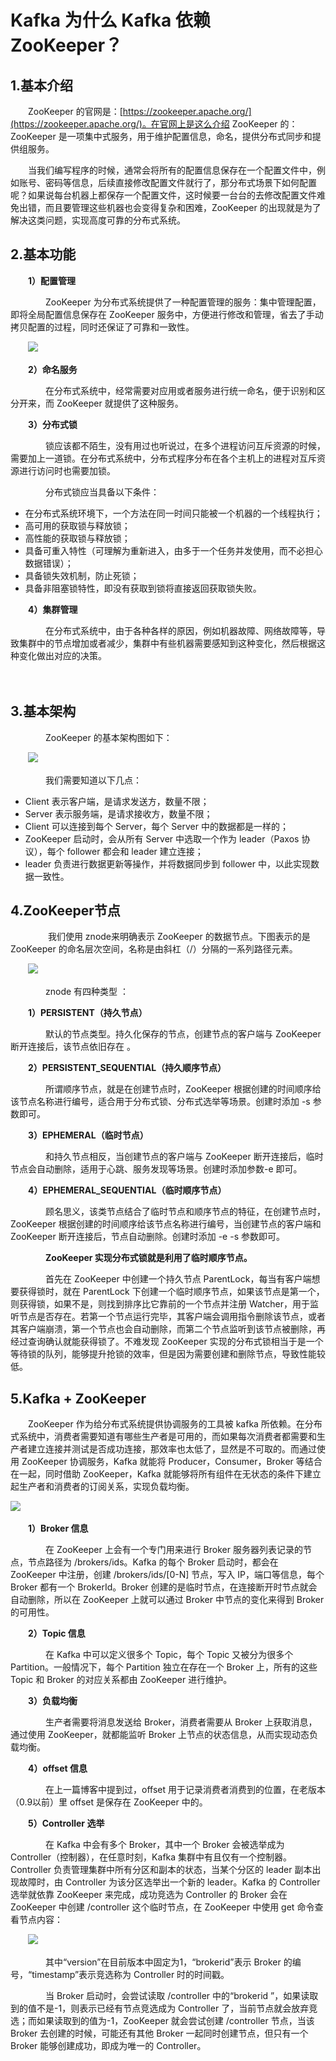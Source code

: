 # Kafka 为什么 Kafka 依赖 ZooKeeper？

## 1.基本介绍

　　ZooKeeper 的官网是：[https://zookeeper.apache.org/](https://zookeeper.apache.org/)。在官网上是这么介绍 ZooKeeper 的：ZooKeeper 是一项集中式服务，用于维护配置信息，命名，提供分布式同步和提供组服务。

　　当我们编写程序的时候，通常会将所有的配置信息保存在一个配置文件中，例如账号、密码等信息，后续直接修改配置文件就行了，那分布式场景下如何配置呢？如果说每台机器上都保存一个配置文件，这时候要一台台的去修改配置文件难免出错，而且要管理这些机器也会变得复杂和困难，ZooKeeper 的出现就是为了解决这类问题，实现高度可靠的分布式系统。

## 2.基本功能

　　**1）配置管理**

　　　　ZooKeeper 为分布式系统提供了一种配置管理的服务：集中管理配置，即将全局配置信息保存在 ZooKeeper 服务中，方便进行修改和管理，省去了手动拷贝配置的过程，同时还保证了可靠和一致性。

　　![](assets/network-asset-1450803-20200727153926959-968765226-20240829161856-z87dqqy.png)​

　　**2）命名服务**

　　　　在分布式系统中，经常需要对应用或者服务进行统一命名，便于识别和区分开来，而 ZooKeeper 就提供了这种服务。

　　**3）分布式锁**

　　　　锁应该都不陌生，没有用过也听说过，在多个进程访问互斥资源的时候，需要加上一道锁。在分布式系统中，分布式程序分布在各个主机上的进程对互斥资源进行访问时也需要加锁。

　　　　分布式锁应当具备以下条件：

* 在分布式系统环境下，一个方法在同一时间只能被一个机器的一个线程执行；
* 高可用的获取锁与释放锁；
* 高性能的获取锁与释放锁；
* 具备可重入特性（可理解为重新进入，由多于一个任务并发使用，而不必担心数据错误）；
* 具备锁失效机制，防止死锁；
* 具备非阻塞锁特性，即没有获取到锁将直接返回获取锁失败。

　　**4）集群管理**

　　　　在分布式系统中，由于各种各样的原因，例如机器故障、网络故障等，导致集群中的节点增加或者减少，集群中有些机器需要感知到这种变化，然后根据这种变化做出对应的决策。

　　‍

## 3.基本架构

　　　　ZooKeeper 的基本架构图如下：

　　![](assets/network-asset-1450803-20200727151355068-625048622-20240829162044-n2tlfdc.png)​

　　　　我们需要知道以下几点：

* Client 表示客户端，是请求发送方，数量不限；
* Server 表示服务端，是请求接收方，数量不限；
* Client 可以连接到每个 Server，每个 Server 中的数据都是一样的；
* ZooKeeper 启动时，会从所有 Server 中选取一个作为 leader（Paxos 协议），每个 follower 都会和 leader 建立连接；
* leader 负责进行数据更新等操作，并将数据同步到 follower 中，以此实现数据一致性。

## 4.ZooKeeper节点

　　 　　我们使用 znode来明确表示 ZooKeeper 的数据节点。下图表示的是 ZooKeeper 的命名层次空间，名称是由斜杠（/）分隔的一系列路径元素。

 　　![](assets/network-asset-1450803-20200727161338376-1472880426-20240829162044-reyxe63.png)​

　　　　znode 有四种类型 ：

　　**1）PERSISTENT（持久节点）**

　　　　默认的节点类型。持久化保存的节点，创建节点的客户端与 ZooKeeper 断开连接后，该节点依旧存在 。

　　**2）PERSISTENT_SEQUENTIAL（持久顺序节点）**

　　　　所谓顺序节点，就是在创建节点时，ZooKeeper 根据创建的时间顺序给该节点名称进行编号，适合用于分布式锁、分布式选举等场景。创建时添加 -s 参数即可。

　　**3）EPHEMERAL（临时节点）**

　　　　和持久节点相反，当创建节点的客户端与 ZooKeeper 断开连接后，临时节点会自动删除，适用于心跳、服务发现等场景。创建时添加参数-e 即可。

　　**4）EPHEMERAL_SEQUENTIAL（临时顺序节点）**

　　　　顾名思义，该类节点结合了临时节点和顺序节点的特征，在创建节点时，ZooKeeper 根据创建的时间顺序给该节点名称进行编号，当创建节点的客户端和 ZooKeeper 断开连接后，节点自动删除。创建时添加 -e -s 参数即可。

　　　　**ZooKeeper 实现分布式锁就是利用了临时顺序节点。**

　　　　首先在 ZooKeeper 中创建一个持久节点 ParentLock，每当有客户端想要获得锁时，就在 ParentLock  下创建一个临时顺序节点，如果该节点是第一个，则获得锁，如果不是，则找到排序比它靠前的一个节点并注册  Watcher，用于监听节点是否存在。若第一个节点运行完毕，其客户端会调用指令删除该节点，或者其客户端崩溃，第一个节点也会自动删除，而第二个节点监听到该节点被删除，再经过查询确认就能获得锁了。不难发现 ZooKeeper 实现的分布式锁相当于是一个等待锁的队列，能够提升抢锁的效率，但是因为需要创建和删除节点，导致性能较低。

## 5.Kafka + ZooKeeper

　　ZooKeeper 作为给分布式系统提供协调服务的工具被 kafka  所依赖。在分布式系统中，消费者需要知道有哪些生产者是可用的，而如果每次消费者都需要和生产者建立连接并测试是否成功连接，那效率也太低了，显然是不可取的。而通过使用 ZooKeeper 协调服务，Kafka 就能将 Producer，Consumer，Broker 等结合在一起，同时借助  ZooKeeper，Kafka 就能够将所有组件在无状态的条件下建立起生产者和消费者的订阅关系，实现负载均衡。

​![](assets/network-asset-1450803-20200727192317741-1175447985-20240829162159-0olfufc.png)​

　　**1）Broker 信息**

　　　　在 ZooKeeper 上会有一个专门用来进行 Broker 服务器列表记录的节点，节点路径为 /brokers/ids。Kafka  的每个 Broker 启动时，都会在 ZooKeeper 中注册，创建 /brokers/ids/[0-N] 节点，写入 IP，端口等信息，每个 Broker 都有一个 BrokerId。Broker 创建的是临时节点，在连接断开时节点就会自动删除，所以在 ZooKeeper  上就可以通过 Broker 中节点的变化来得到 Broker 的可用性。

　　**2）Topic 信息**

　　　　在 Kafka 中可以定义很多个 Topic，每个 Topic 又被分为很多个 Partition。一般情况下，每个  Partition 独立在存在一个 Broker 上，所有的这些 Topic 和 Broker 的对应关系都由 ZooKeeper 进行维护。

　　**3）负载均衡**

　　　　生产者需要将消息发送给 Broker，消费者需要从 Broker 上获取消息，通过使用 ZooKeeper，就都能监听 Broker 上节点的状态信息，从而实现动态负载均衡。

　　**4）offset 信息**

　　　　在上一篇博客中提到过，offset 用于记录消费者消费到的位置，在老版本（0.9以前）里 offset 是保存在 ZooKeeper 中的。

　　**5）Controller 选举**

　　　　在 Kafka 中会有多个 Broker，其中一个 Broker 会被选举成为 Controller（控制器），在任意时刻，Kafka 集群中有且仅有一个控制器。Controller 负责管理集群中所有分区和副本的状态，当某个分区的 leader 副本出现故障时，由  Controller 为该分区选举出一个新的 leader。Kafka 的 Controller 选举就依靠 ZooKeeper  来完成，成功竞选为 Controller 的 Broker 会在 ZooKeeper 中创建 /controller 这个临时节点，在  ZooKeeper 中使用 get 命令查看节点内容：

　　![](assets/network-asset-1450803-20200727203043181-34987159-20240829162244-dp4h6ft.png)​

　　　　其中“version”在目前版本中固定为1，“brokerid”表示 Broker 的编号，“timestamp”表示竞选称为 Controller 时的时间戳。

　　　　当 Broker 启动时，会尝试读取 /controller  中的“brokerid ”，如果读取到的值不是-1，则表示已经有节点竞选成为 Controller  了，当前节点就会放弃竞选；而如果读取到的值为-1，ZooKeeper 就会尝试创建 /controller 节点，当该 Broker  去创建的时候，可能还有其他 Broker 一起同时创建节点，但只有一个 Broker 能够创建成功，即成为唯一的 Controller。
